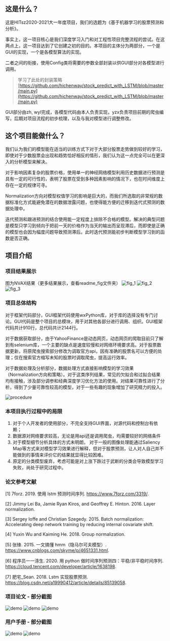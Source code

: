## 这是什么？
这是HITsz2020-2021大一年度项目，我们的选题为《基于机器学习的股票预测和分析》。

事实上，这一项目核心是我们深度学习入门和对工程性项目完整流程的尝试。在这两点上，这一项目达到了它创建之初的目的。本项目的主体分为两部分，一个是GUI的实现，一个是各模型算法的实现。

二者之间的衔接，使用Config类将需要的参数全部封装以供GUI部分对各模型进行调用。
> 学习了此处的封装策略 [https://github.com/hichenway/stock_predict_with_LSTM/blob/master/main.py](https://github.com/hichenway/stock_predict_with_LSTM/blob/master/main.py)


GUI部分由zh, wyl完成，各模型代码由本人负责实现，yzx负责项目前期的爬虫编写，后期对项目流程的初步梳理，以及与我对模型进行调整修改。
## 这个项目能做什么？
我们认为我们的模型能在适当的训练方式下对于大部分股票走势做到较好的学习，即使对于少数股票会出现和趋势恰好相反的情形，我们认为这一点完全可以在更深入的分析模型来解决。

对于影响因素复杂的股票价格，使用单一的神经网络模型利用历史数据进行预测是具有一定的可行性的，表明了股票在受到多种因素影响的情况下，也在时间维度上存在一定的规律可寻。

Normalization方向对模型权值学习的影响是巨大的，而我们所选取的非常规的数据标准化方式能避免潜在的数据泄露问题，也使得能方便的迁移到迭代式预测的数据处理中。

迭代预测和跟进预测的结合使用能一定程度上排除不合格的模型。解决的典型问题是模型只学习到倾向于把前一天的价格作为当天的输出而呈现滞后，而即使是正确的模型也会因为幅度问题导致预测滞后。此时迭代预测能初步判断模型学习到的函数是否正确。

## 项目介绍
### 项目结果展示
图为NVAX结果（更多结果展示，查看readme_fig文件夹）
![fig_1](readme_fig/NVAX_true.png)
![fig_2](readme_fig/NVAX_forecast_1.png)
![fig_3](readme_fig/NVAX_forecast_2.png)

### 项目总体结构
对于框架代码部分，GUI框架代码使用wxPython库，对于库的选择没有专门讨论。GUI代码是整个项目的总模块，用于对其他各部分进行调用、组织。GUI框架代码共计910行，总代码共计2144行。

对于数据获取部分，由于YahooFinance是动态网页，动态网页的爬取目前只了解到有selenium库，一个主要的缺点是速度较慢和对网络环境要求高。对于股票数据更新，将原爬虫搜索部分修改为调取官方api，因有准确的股票名可以方便的处理；仅在搜索官方缩写未知的股票时调取爬虫，提高运行效率。

对于数据处理及分析部分，数据处理方式直接影响模型的学习效果（Normalization方向和策略）。对于这类序列结果，常见的欠拟合和过拟合结果均有接触，涉及部分调参和经典深度学习优化方法的使用。对结果可靠性进行了分析，得到了少量可靠性较高的模型，对于一些有趣的现象增加了研究精力的投入。

![procedure](readme_fig/procedure.png)

### 本项目执行过程中的局限
1. 对于个人开发者的使用部分，不完全支持GUI界面，对源代码和控制台有依赖；
2. 数据源对网络要求较高，无论是用api还是调用爬虫，均需要较好的网络条件
3. 对于模型细节分析具体的方式未明朗， 对于一般的图像处理能通过Saliency Map等方式来对模型学习效果进行解释，但对于股票预测，让人对人自己并不能做到的事情来评价它的结果就显得比较困难。
4. 原定的分类模型废弃，考虑可能是对上涨下跌过于武断的分类会导致模型学习失败，尚处于研究过程中。

### 论文参考文献

[1] 7forz. 2019. 使用 lstm 预测时间序列. https://www.7forz.com/3319/.

[2] Jimmy Lei Ba, Jamie Ryan Kiros, and Geoffrey E. Hinton. 2016. Layer normalization.

[3] Sergey Ioffe and Christian Szegedy. 2015. Batch normalization: Accelerating deep network training by reducing internal covariate shift.

[4] Yuxin Wu and Kaiming He. 2018. Group normalization.

[5] 张锋. 2015. 一文搞懂 hmm（隐马尔可夫模型）. https://www.cnblogs.com/skyme/p/4651331.html.

[6] 程序员一一涤生. 2020. 用 python 做时间序列预测四：平稳/非平稳时间序列. https://cloud.tencent.com/developer/article/1638198.

[7] 肥宅_Sean. 2018. Lstm 实现股票预测. https://blog.csdn.net/a19990412/article/details/85139058.

### 项目论文 - 部分截图
![demo](readme_fig/2021-10-31.png)
![demo](readme_fig/11.png)
![demo](readme_fig/12.png)

### 用户手册 - 部分截图
![demo](readme_fig/16.png)
![demo](readme_fig/19.png)





